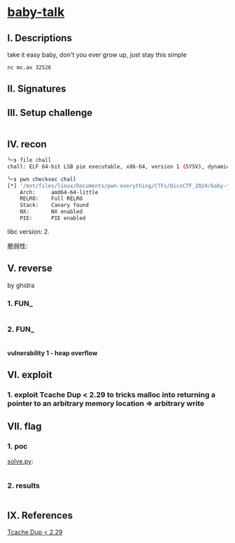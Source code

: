 # [baby-talk](https://ctf.dicega.ng/challs)

## I. Descriptions

take it easy baby, don't you ever grow up, just stay this simple

`nc mc.ax 32526`

## II. Signatures

## III. Setup challenge

```bash

```

## IV. recon

```bash
╰─❯ file chall 
chall: ELF 64-bit LSB pie executable, x86-64, version 1 (SYSV), dynamically linked, interpreter /lib64/ld-linux-x86-64.so.2, for GNU/Linux 3.2.0, BuildID[sha1]=d2f83a6455191af173deb5132fdb1c0464cd24bf, not stripped
```

```bash
╰─❯ pwn checksec chall
[*] '/mnt/files/linux/Documents/pwn-everything/CTFs/DiceCTF_2024/baby-talk/bin/chall'
    Arch:     amd64-64-little
    RELRO:    Full RELRO
    Stack:    Canary found
    NX:       NX enabled
    PIE:      PIE enabled
```

libc version: 2.

脆弱性:

## V. reverse

by ghidra

### 1. FUN_

```c

```

### 2. FUN_

```c

```

#### **vulnerability 1 - heap overflow**

## VI. exploit

### 1. exploit Tcache Dup < 2.29 to tricks malloc into returning a pointer to an arbitrary memory location => arbitrary write

## VII. flag

### 1. poc

[solve.py](./bin/solve.py):

```python

```

### 2. results

```bash

```

## IX. References

[Tcache Dup < 2.29](https://0x434b.dev/overview-of-glibc-heap-exploitation-techniques/#tcache-dup)
